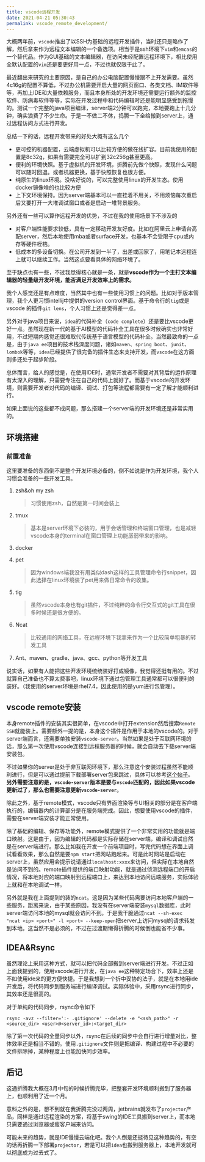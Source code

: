 ```yaml
---
title: vscode远程开发
date: 2021-04-21 05:30:43
permalink: vscode_remote_development/
---
```


大概两年前，`vscode`推出了以SSH为基础的远程开发插件，当时还只是略作了解，然后拿来作为远程文本编辑的一个备选项。相当于是ssh环境下`vim`和`emcas`的一个替代品。作为GUI基础的文本编辑器，在访问未经配置远程环境下，相比使用全默认配置的`vim`还是要更好用一点，不过也就仅限于此了。

最近翻出来研究的主要原因，是自己的办公电脑配置慢慢跟不上开发需要。虽然4c16g的配置不算低，不过办公机需要开启大量的网页窗口、各类文档、IM软件等等，再加上IDE和大量依赖服务，而且本身所处的开发环境还需要运行额外的监控软件、防病毒软件等等，实际在开发过程中和代码编辑时还是能明显感受到拖慢的。测试一个完整的java项目编译，server端2分钟可以跑完，本地要跑上十几分钟，确实浪费了不少生命。于是一不做二不休，捣腾一下全给搬到server上，通过远程访问方式进行开发。

总结一下的话，远程开发带来的好处大概有这么几个

* 更可控的机器配置，云端虚拟机可以比较方便的做在线扩容。目前我使用的配置是8c32g，如果有需要完全可以扩到32c256g甚至更高。
* 便利的环境快照。基于虚拟机的开发环境，折腾前先做个快照，发现什么问题可以随时回退。或者机器更换，基于快照恢复也很方便。
* 纯原生的linux环境。没啥好说的，可以完整使用linux的开发生态。使用docker镜像啥的也比较方便
* 上下文环境保持。因为server端基本可以一直挂着不用关，不用烦恼每次重启后又要打开一大堆调试窗口或者是启动一堆背景服务。

另外还有一些可以算作远程开发的优势，不过在我的使用场景下不涉及的

* 对客户端性能要求较低，具有一定移动开发友好度。比如在阿里云上申请台高配server，然后本地使用mba或者surface开发，也基本不会受限于cpu或内存等硬件桎梏。
* 低成本的多设备切换。在公司开发到一半了，出差或回家了，用笔记本远程连上就可以继续工作。当然这点要看具体的网络环境了。

至于缺点也有一些，不过我觉得核心就是一条，就是**vscode作为一个主打文本编辑器的轻量级开发环境，能否满足开发效率上的需求。**

我个人感觉还是有点难度，当然其中也有一些使用习惯上的问题。比如对于版本管理，我个人更习惯intellij中提供的version control界面。基于命令行的`tig`或是vscode 的插件`git lens`，个人习惯上还是觉得差一点。

另外对于java项目来说，`idea`的代码补全（`code complete`）还是要比vscode更好一点。虽然现在新一代的基于AI模型的代码补全工具在很多时候确实也非常好用，不过短期内感觉还很难取代传统基于语言模型的代码补全。当然最致命的一点是，由于``java ee``项目的技术栈深度问题，诸如`maven`、`spring boot`、`junit`、`lombok`等等，`idea`已经提供了很完备的插件生态来支持开发，而`vscode`在这方面则多还处于起步阶段。

总体而言，给人的感觉是，在使用IDE时，通常开发者不需要对其背后的运作原理有太深入的理解，只需要专注在自己的代码上就好了。而基于vscode的开发环境，则需要开发者对代码的编译、调试、打包等流程都需要有一定了解才能顺利进行。

如果上面说的这些都不成问题，那么搭建一个server端的开发环境还是非常实用的。

## 环境搭建

### 前置准备

这里要准备的东西倒不是整个开发环境必备的，倒不如说是作为开发环境，我个人习惯会准备的一些开发工具。

1. zsh&oh my zsh

   > 习惯使用zsh，自然是第一时间会装上

2. tmux

   > 基本是server环境下必装的，用于会话管理和终端窗口管理，也是减轻vscode本身的terminal在窗口管理上功能孱弱带来的影响。

3. docker

4. pet

   > 因为windows端我没有用类似dash这样的工具管理命令行snippet，因此选择在linux环境装了pet用来做日常命令的收集。

5. tig

   > 虽然vscode本身也有git插件，不过纯粹的命令行交互式的git工具在很多时候还是很方便的。

6. Ncat

   > 比较通用的网络工具，在远程环境下我拿来作为一个比较简单粗暴的转发工具

7. Ant、maven、gradle、java、gcc、python等开发工具

说实话，如果有人能把这些开发环境统统装好打成镜像，我觉得还挺有用的。不过就算自己准备也不算太费事吧，linux环境下通过包管理工具通常都可以很便利的装好。（我使用的server环境是rhel7.4，因此使用的是yum进行包管理）。

## vscode remote安装

本身remote插件的安装其实很简单，在vscode中打开extension然后搜索`Remote SSH`就能装上。需要额外一提的是，本身这个插件是作用于本地的vscode的。对于server端而言，还需要单独安装`vscode-server`。当然如果是处于互联网环境的话，那么第一次使用vscode连接到远程服务器的时候，就会自动去下载server端安装包。

不过如果你的server是处于非互联网环境下，那么注意这个安装过程虽然不能顺利进行，但是可以通过提前下载部署server包来跳过，具体可以参考[这个帖子](https://stackoverflow.com/questions/56718453/using-remote-ssh-in-vscode-on-a-target-machine-that-only-allows-inbound-ssh-co)。**另外需要注意的是，`vscode-server`版本是要与`vscode`匹配的，因此如果vscode更新过了，那么也需要注意更新`vscode-server`**。

除此之外，基于remote模式，vscode只有界面渲染等与UI相关的部分是在客户端执行的，编辑器内的计算部分是在服务端完成。因此，想要使用vscode的插件，需要在server端安装才能正常使用。

除了基础的编辑、保存等功能外，remote模式提供了一个非常实用的功能就是端口映射。这是由于，因为编辑的代码都是实际存储在server端，编译和调试自然是在server端进行。那么比如我在开发一个前端项目时，写完代码想在界面上调试看看效果，那么自然是要`npm start`把网站跑起来。可是此时网站是启动在server上，虽然应用会提示说请通过`localhost:xxxx`来访问，但实际在本地自然是访问不到的。remote插件提供的端口映射功能，就是通过侦测远程端口的开启情况，将本地对应的端口映射到远程端口上，来达到本地访问远端服务，实际体验上就和在本地调试一样。

另外就是我在上面提到的装的`ncat`。这是因为某些代码需要访问本地客户端的一些服务，距离来说，由于某些原因，我没有在server端安装`mysql`数据库，此时server端访问本地的mysql就会访问不到。于是我干脆通过`ncat --sh-exec "ncat <ip> <port>" -l <port> --keep-open`把server上访问mysql的请求转发到本地。这当然不是必须的，不过在过渡期懒得折腾的时候倒也能省不少事。

## IDEA&Rsync

虽然理论上采用这种方式，就可以把代码全部搬到server端进行开发。不过正如上面我提到的，使用vscode进行开发，在`java ee`这种特定场合下，效率上还是不如使用ide来的更方便快捷。于是我想到一个折中妥协的法子，就是在本地用ide开发后，将代码同步到服务端进行编译调试。实际体验中，采用rsync进行同步，其效率还是很高的。

对于单纯的代码同步，rsync命令如下

`rsync -avz --filter=':- .gitignore' --delete -e "<ssh_path>" -r <source_dir> <user>@<server_id>:<target_dir>`

除了第一次代码的全量同步以外，rsync在后续的同步中会自行进行增量对比，整体效率还是相当不错的。使用`.gitignore`文件则是把编译、构建过程中不必要的文件排除掉，某种程度上也能加快同步效率。

## 后记

这通折腾我大概在3月中旬的时候折腾完毕，把整套开发环境顺利搬到了服务器上，也顺利用了近一个月。

意料之外的是，想不到就在我折腾完没过两周，jetbrains就发布了`projector`产品，同样是通过远程渲染的方案，将基于swing的IDE工具搬到server上，而本地只需要通过浏览器或瘦客户端来访问。

可能未来的趋势，就是IDE慢慢云端化吧。我个人倒是还挺待见这种趋势的，有空的话再折腾一下部署`projector`，若是可以把`idea`也搬到服务器上，本地开发就可以彻底成为过去式了。

